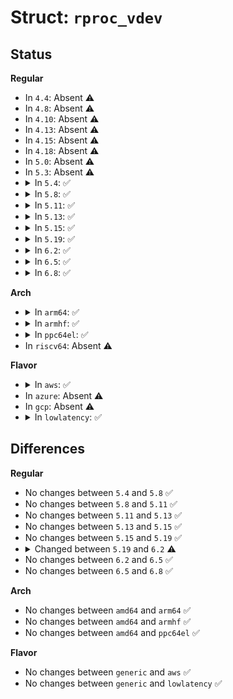 # Struct: <code>rproc_vdev</code>

## Status
<b>Regular</b>
<ul>
<li>
In <code>4.4</code>: Absent ⚠️
</li>
<li>
In <code>4.8</code>: Absent ⚠️
</li>
<li>
In <code>4.10</code>: Absent ⚠️
</li>
<li>
In <code>4.13</code>: Absent ⚠️
</li>
<li>
In <code>4.15</code>: Absent ⚠️
</li>
<li>
In <code>4.18</code>: Absent ⚠️
</li>
<li>
In <code>5.0</code>: Absent ⚠️
</li>
<li>
In <code>5.3</code>: Absent ⚠️
</li>
<li>
<details>
<summary>In <code>5.4</code>: ✅</summary>

```c
struct rproc_vdev {
    struct kref refcount;
    struct rproc_subdev subdev;
    struct device dev;
    unsigned int id;
    struct list_head node;
    struct rproc *rproc;
    struct rproc_vring vring[2];
    u32 rsc_offset;
    u32 index;
};
```
</details>
</li>
<li>
<details>
<summary>In <code>5.8</code>: ✅</summary>

```c
struct rproc_vdev {
    struct kref refcount;
    struct rproc_subdev subdev;
    struct device dev;
    unsigned int id;
    struct list_head node;
    struct rproc *rproc;
    struct rproc_vring vring[2];
    u32 rsc_offset;
    u32 index;
};
```
</details>
</li>
<li>
<details>
<summary>In <code>5.11</code>: ✅</summary>

```c
struct rproc_vdev {
    struct kref refcount;
    struct rproc_subdev subdev;
    struct device dev;
    unsigned int id;
    struct list_head node;
    struct rproc *rproc;
    struct rproc_vring vring[2];
    u32 rsc_offset;
    u32 index;
};
```
</details>
</li>
<li>
<details>
<summary>In <code>5.13</code>: ✅</summary>

```c
struct rproc_vdev {
    struct kref refcount;
    struct rproc_subdev subdev;
    struct device dev;
    unsigned int id;
    struct list_head node;
    struct rproc *rproc;
    struct rproc_vring vring[2];
    u32 rsc_offset;
    u32 index;
};
```
</details>
</li>
<li>
<details>
<summary>In <code>5.15</code>: ✅</summary>

```c
struct rproc_vdev {
    struct kref refcount;
    struct rproc_subdev subdev;
    struct device dev;
    unsigned int id;
    struct list_head node;
    struct rproc *rproc;
    struct rproc_vring vring[2];
    u32 rsc_offset;
    u32 index;
};
```
</details>
</li>
<li>
<details>
<summary>In <code>5.19</code>: ✅</summary>

```c
struct rproc_vdev {
    struct kref refcount;
    struct rproc_subdev subdev;
    struct device dev;
    unsigned int id;
    struct list_head node;
    struct rproc *rproc;
    struct rproc_vring vring[2];
    u32 rsc_offset;
    u32 index;
};
```
</details>
</li>
<li>
<details>
<summary>In <code>6.2</code>: ✅</summary>

```c
struct rproc_vdev {
    struct rproc_subdev subdev;
    struct platform_device *pdev;
    unsigned int id;
    struct list_head node;
    struct rproc *rproc;
    struct rproc_vring vring[2];
    u32 rsc_offset;
    u32 index;
};
```
</details>
</li>
<li>
<details>
<summary>In <code>6.5</code>: ✅</summary>

```c
struct rproc_vdev {
    struct rproc_subdev subdev;
    struct platform_device *pdev;
    unsigned int id;
    struct list_head node;
    struct rproc *rproc;
    struct rproc_vring vring[2];
    u32 rsc_offset;
    u32 index;
};
```
</details>
</li>
<li>
<details>
<summary>In <code>6.8</code>: ✅</summary>

```c
struct rproc_vdev {
    struct rproc_subdev subdev;
    struct platform_device *pdev;
    unsigned int id;
    struct list_head node;
    struct rproc *rproc;
    struct rproc_vring vring[2];
    u32 rsc_offset;
    u32 index;
};
```
</details>
</li>
</ul>
<b>Arch</b>
<ul>
<li>
<details>
<summary>In <code>arm64</code>: ✅</summary>

```c
struct rproc_vdev {
    struct kref refcount;
    struct rproc_subdev subdev;
    struct device dev;
    unsigned int id;
    struct list_head node;
    struct rproc *rproc;
    struct rproc_vring vring[2];
    u32 rsc_offset;
    u32 index;
};
```
</details>
</li>
<li>
<details>
<summary>In <code>armhf</code>: ✅</summary>

```c
struct rproc_vdev {
    struct kref refcount;
    struct rproc_subdev subdev;
    struct device dev;
    unsigned int id;
    struct list_head node;
    struct rproc *rproc;
    struct rproc_vring vring[2];
    u32 rsc_offset;
    u32 index;
};
```
</details>
</li>
<li>
<details>
<summary>In <code>ppc64el</code>: ✅</summary>

```c
struct rproc_vdev {
    struct kref refcount;
    struct rproc_subdev subdev;
    struct device dev;
    unsigned int id;
    struct list_head node;
    struct rproc *rproc;
    struct rproc_vring vring[2];
    u32 rsc_offset;
    u32 index;
};
```
</details>
</li>
<li>
In <code>riscv64</code>: Absent ⚠️
</li>
</ul>
<b>Flavor</b>
<ul>
<li>
<details>
<summary>In <code>aws</code>: ✅</summary>

```c
struct rproc_vdev {
    struct kref refcount;
    struct rproc_subdev subdev;
    struct device dev;
    unsigned int id;
    struct list_head node;
    struct rproc *rproc;
    struct rproc_vring vring[2];
    u32 rsc_offset;
    u32 index;
};
```
</details>
</li>
<li>
In <code>azure</code>: Absent ⚠️
</li>
<li>
In <code>gcp</code>: Absent ⚠️
</li>
<li>
<details>
<summary>In <code>lowlatency</code>: ✅</summary>

```c
struct rproc_vdev {
    struct kref refcount;
    struct rproc_subdev subdev;
    struct device dev;
    unsigned int id;
    struct list_head node;
    struct rproc *rproc;
    struct rproc_vring vring[2];
    u32 rsc_offset;
    u32 index;
};
```
</details>
</li>
</ul>

## Differences
<b>Regular</b>
<ul>
<li>
No changes between <code>5.4</code> and <code>5.8</code> ✅
</li>
<li>
No changes between <code>5.8</code> and <code>5.11</code> ✅
</li>
<li>
No changes between <code>5.11</code> and <code>5.13</code> ✅
</li>
<li>
No changes between <code>5.13</code> and <code>5.15</code> ✅
</li>
<li>
No changes between <code>5.15</code> and <code>5.19</code> ✅
</li>
<li>
<details>
<summary>Changed between <code>5.19</code> and <code>6.2</code> ⚠️</summary>
<ul>
<li>
<b>Field added. </b>
<code>struct platform_device *pdev</code>
</li>
<li>
<b>Field removed. </b>
<code>struct kref refcount</code>
</li>
<li>
<b>Field removed. </b>
<code>struct device dev</code>
</li>
</ul>
</details>
</li>
<li>
No changes between <code>6.2</code> and <code>6.5</code> ✅
</li>
<li>
No changes between <code>6.5</code> and <code>6.8</code> ✅
</li>
</ul>
<b>Arch</b>
<ul>
<li>
No changes between <code>amd64</code> and <code>arm64</code> ✅
</li>
<li>
No changes between <code>amd64</code> and <code>armhf</code> ✅
</li>
<li>
No changes between <code>amd64</code> and <code>ppc64el</code> ✅
</li>
</ul>
<b>Flavor</b>
<ul>
<li>
No changes between <code>generic</code> and <code>aws</code> ✅
</li>
<li>
No changes between <code>generic</code> and <code>lowlatency</code> ✅
</li>
</ul>
